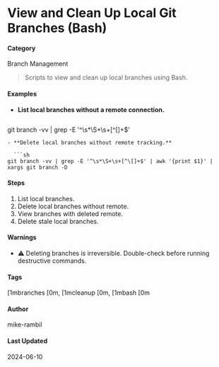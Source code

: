 # View and Clean Up Local Git Branches (Bash)


#### Category
Branch Management
> Scripts to view and clean up local branches using Bash.


#### Examples
- **List local branches without a remote connection.**

  ```sh
git branch -vv | grep -E '^\s*\S+\s+[^\[]+$'
```
- **Delete local branches without remote tracking.**

  ```sh
git branch -vv | grep -E '^\s*\S+\s+[^\[]+$' | awk '{print $1}' | xargs git branch -D
```


#### Steps
1. List local branches.
2. Delete local branches without remote.
3. View branches with deleted remote.
4. Delete stale local branches.


#### Warnings
- ⚠️ Deleting branches is irreversible. Double-check before running destructive commands.


#### Tags
 [1mbranches [0m,  [1mcleanup [0m,  [1mbash [0m

#### Author
mike-rambil

#### Last Updated
2024-06-10
